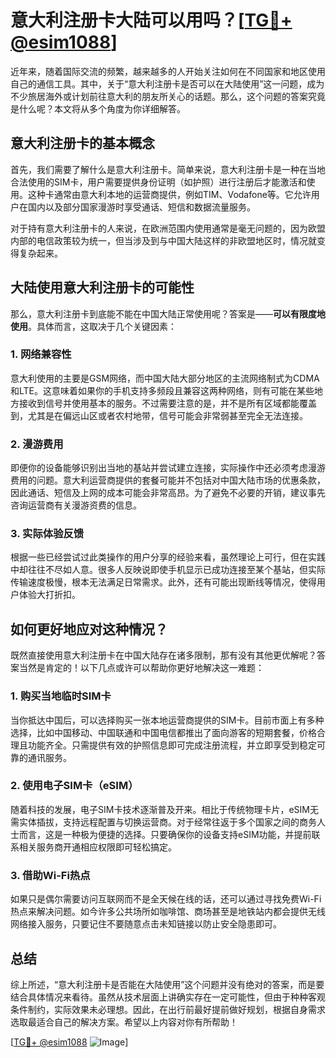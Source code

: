 # 意大利注册卡大陆可以用吗？[[TG💪+ @esim1088](https://t.me/s/esim1088)]

近年来，随着国际交流的频繁，越来越多的人开始关注如何在不同国家和地区使用自己的通信工具。其中，关于“意大利注册卡是否可以在大陆使用”这一问题，成为不少旅居海外或计划前往意大利的朋友所关心的话题。那么，这个问题的答案究竟是什么呢？本文将从多个角度为你详细解答。

## 意大利注册卡的基本概念

首先，我们需要了解什么是意大利注册卡。简单来说，意大利注册卡是一种在当地合法使用的SIM卡，用户需要提供身份证明（如护照）进行注册后才能激活和使用。这种卡通常由意大利本地的运营商提供，例如TIM、Vodafone等。它允许用户在国内以及部分国家漫游时享受通话、短信和数据流量服务。

对于持有意大利注册卡的人来说，在欧洲范围内使用通常是毫无问题的，因为欧盟内部的电信政策较为统一，但当涉及到与中国大陆这样的非欧盟地区时，情况就变得复杂起来。

## 大陆使用意大利注册卡的可能性

那么，意大利注册卡到底能不能在中国大陆正常使用呢？答案是——**可以有限度地使用**。具体而言，这取决于几个关键因素：

### 1. 网络兼容性
意大利使用的主要是GSM网络，而中国大陆大部分地区的主流网络制式为CDMA和LTE。这意味着如果你的手机支持多频段且兼容这两种网络，则有可能在某些地方接收到信号并使用基本的服务。不过需要注意的是，并不是所有区域都能覆盖到，尤其是在偏远山区或者农村地带，信号可能会非常弱甚至完全无法连接。

### 2. 漫游费用
即便你的设备能够识别出当地的基站并尝试建立连接，实际操作中还必须考虑漫游费用的问题。意大利运营商提供的套餐可能并不包括对中国大陆市场的优惠条款，因此通话、短信及上网的成本可能会非常高昂。为了避免不必要的开销，建议事先咨询运营商有关漫游资费的信息。

### 3. 实际体验反馈
根据一些已经尝试过此类操作的用户分享的经验来看，虽然理论上可行，但在实践中却往往不尽如人意。很多人反映说即使手机显示已成功连接至某个基站，但实际传输速度极慢，根本无法满足日常需求。此外，还有可能出现断线等情况，使得用户体验大打折扣。

## 如何更好地应对这种情况？

既然直接使用意大利注册卡在中国大陆存在诸多限制，那有没有其他更优解呢？答案当然是肯定的！以下几点或许可以帮助你更好地解决这一难题：

### 1. 购买当地临时SIM卡
当你抵达中国后，可以选择购买一张本地运营商提供的SIM卡。目前市面上有多种选择，比如中国移动、中国联通和中国电信都推出了面向游客的短期套餐，价格合理且功能齐全。只需提供有效的护照信息即可完成注册流程，并立即享受到稳定可靠的通讯服务。

### 2. 使用电子SIM卡（eSIM）
随着科技的发展，电子SIM卡技术逐渐普及开来。相比于传统物理卡片，eSIM无需实体插拔，支持远程配置与切换运营商。对于经常往返于多个国家之间的商务人士而言，这是一种极为便捷的选择。只要确保你的设备支持eSIM功能，并提前联系相关服务商开通相应权限即可轻松搞定。

### 3. 借助Wi-Fi热点
如果只是偶尔需要访问互联网而不是全天候在线的话，还可以通过寻找免费Wi-Fi热点来解决问题。如今许多公共场所如咖啡馆、商场甚至是地铁站内都会提供无线网络接入服务，只要记住不要随意点击未知链接以防止安全隐患即可。

## 总结

综上所述，“意大利注册卡是否能在大陆使用”这个问题并没有绝对的答案，而是要结合具体情况来看待。虽然从技术层面上讲确实存在一定可能性，但由于种种客观条件制约，实际效果未必理想。因此，在出行前最好提前做好规划，根据自身需求选取最适合自己的解决方案。希望以上内容对你有所帮助！

[[TG💪+ @esim1088](https://t.me/s/esim1088) ![Image](https://i.postimg.cc/4NQfJmqS/Snipaste-2025-05-13-00-14-12.png)]